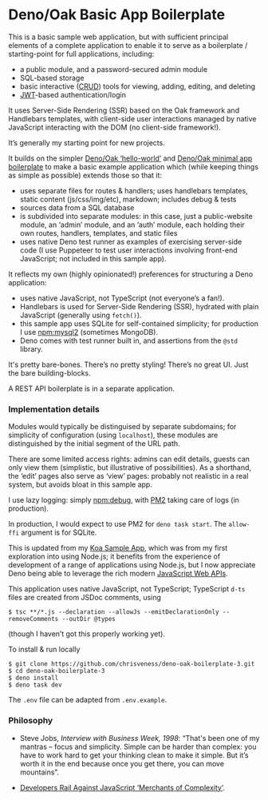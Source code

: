 # Deno/Oak Basic App Boilerplate

This is a basic sample web application, but with sufficient principal elements of a complete application to enable it to serve as a boilerplate / starting-point for full applications, including:
- a public module, and a password-secured admin module
- SQL-based storage
- basic interactive ([CRUD](https://en.wikipedia.org/wiki/Create,_read,_update_and_delete)) tools for viewing, adding, editing, and deleting
- [JWT](https://jwt.io/)-based authentication/login

It uses Server-Side Rendering (SSR) based on the Oak framework and Handlebars templates, with client-side user interactions managed by native JavaScript interacting with the DOM (no client-side framework!).

It’s generally my starting point for new projects.

It builds on the simpler [Deno/Oak ‘hello-world’](https://github.com/chrisveness/deno-oak-boilerplate-1) and [Deno/Oak minimal app boilerplate](https://github.com/chrisveness/deno-oak-boilerplate-2) to make a basic example application which (while keeping things as simple as possible) extends those so that it:
- uses separate files for routes & handlers; uses handlebars templates, static content (js/css/img/etc), markdown; includes debug & tests
- sources data from a SQL database
- is subdivided into separate modules: in this case, just a public-website module, an ‘admin’ module, and an ‘auth’ module, each holding their own routes, handlers, templates, and static files
- uses native Deno test runner as examples of exercising server-side code (I use Puppeteer to test user interactions involving front-end JavaScript; not included in this sample app).

It reflects my own (highly opinionated!) preferences for structuring a Deno application:
- uses native JavaScript, not TypeScript (not everyone’s a fan!).
- Handlebars is used for Server-Side Rendering (SSR), hydrated with plain JavaScript (generally using `fetch()`).
- this sample app uses SQLite for self-contained simplicity; for production I use [npm:mysql2](https://www.npmjs.com/package/mysql2) (sometimes MongoDB).
- Deno comes with test runner built in, and assertions from the `@std` library.

It's pretty bare-bones. There’s no pretty styling! There’s no great UI. Just the bare building-blocks.

A REST API boilerplate is in a separate application.

### Implementation details

Modules would typically be distinguised by separate subdomains; for simplicity of configuration (using `localhost`), these modules are distinguished by the initial segment of the URL path.

There are some limited access rights: admins can edit details, guests can only view them (simplistic, but illustrative of possibilities). As a shorthand, the ‘edit’ pages also serve as ‘view’ pages: probably not realistic in a real system, but avoids bloat in this sample app.

I use lazy logging: simply [npm:debug](https://www.npmjs.com/package/debug), with [PM2](https://pm2.keymetrics.io) taking care of logs (in production).

In production, I would expect to use PM2 for `deno task start`. The `allow-ffi` argument is for SQLite.

This is updated from my [Koa Sample App](https://github.com/chrisveness/koa-sample-web-app-api-mysql), which was from my first exploration into using Node.js; it benefits from the experience of development of a range of applications using Node.js, but I now appreciate Deno being able to leverage the rich modern [JavaScript Web APIs](https://developer.mozilla.org/en-US/docs/Web/API).

This application uses native JavaScript, not TypeScript; TypeScript `d-ts` files are created from JSDoc comments, using

    $ tsc **/*.js --declaration --allowJs --emitDeclarationOnly --removeComments --outDir @types

(though I haven’t got this properly working yet).

To install & run locally

    $ git clone https://github.com/chrisveness/deno-oak-boilerplate-3.git
    $ cd deno-oak-boilerplate-3
    $ deno install
    $ deno task dev

The `.env` file can be adapted from `.env.example`.

### Philosophy

- Steve Jobs, _Interview with Business Week, 1998_: “That's been one of my mantras – focus and simplicity. Simple can be harder than complex: you have to work hard to get your thinking clean to make it simple. But it’s worth it in the end because once you get there, you can move mountains”.


- [Developers Rail Against JavaScript ‘Merchants of Complexity’](https://thenewstack.io/developers-rail-against-javascript-merchants-of-complexity).
